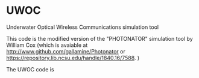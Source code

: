 # UWOC
Underwater Optical Wireless Communications simulation tool

This code is the modified version of the "PHOTONATOR" simulation tool by William Cox 
(which is avaiable at http://www.github.com/gallamine/Photonator 
or  https://repository.lib.ncsu.edu/handle/1840.16/7588. )

The UWOC code is 
